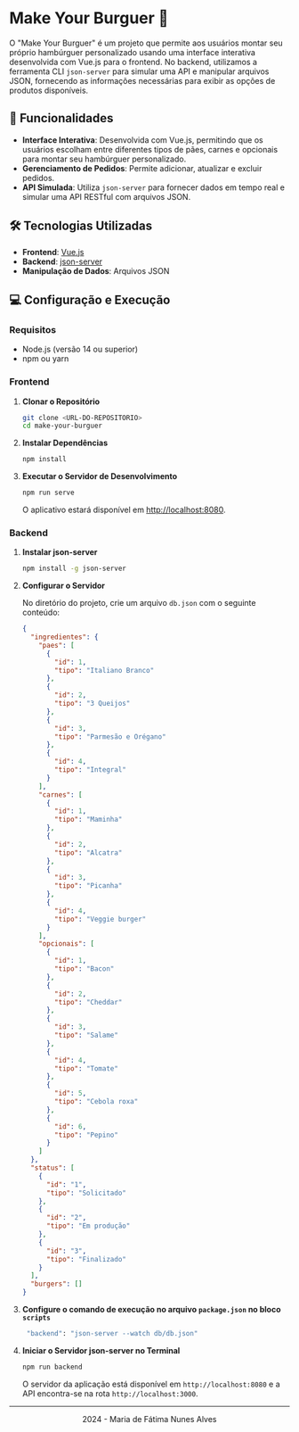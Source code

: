 # Make Your Burguer 🍔

O "Make Your Burguer" é um projeto que permite aos usuários montar seu próprio hambúrguer personalizado usando uma interface interativa desenvolvida com Vue.js para o frontend. No backend, utilizamos a ferramenta CLI `json-server` para simular uma API e manipular arquivos JSON, fornecendo as informações necessárias para exibir as opções de produtos disponíveis.

## 🚀 Funcionalidades

- **Interface Interativa**: Desenvolvida com Vue.js, permitindo que os usuários escolham entre diferentes tipos de pães, carnes e opcionais para montar seu hambúrguer personalizado.
- **Gerenciamento de Pedidos**: Permite adicionar, atualizar e excluir pedidos.
- **API Simulada**: Utiliza `json-server` para fornecer dados em tempo real e simular uma API RESTful com arquivos JSON.

## 🛠️ Tecnologias Utilizadas

- **Frontend**: [Vue.js](https://vuejs.org/)
- **Backend**: [json-server](https://github.com/typicode/json-server)
- **Manipulação de Dados**: Arquivos JSON

## 💻 Configuração e Execução

### Requisitos

- Node.js (versão 14 ou superior)
- npm ou yarn

### Frontend

1. **Clonar o Repositório**

   ```bash
   git clone <URL-DO-REPOSITORIO>
   cd make-your-burguer
   ```

2. **Instalar Dependências**

   ```bash
   npm install
   ```

3. **Executar o Servidor de Desenvolvimento**

   ```bash
   npm run serve
   ```

   O aplicativo estará disponível em [http://localhost:8080](http://localhost:8080).

### Backend

1. **Instalar json-server**

   ```bash
   npm install -g json-server
   ```

2. **Configurar o Servidor**

   No diretório do projeto, crie um arquivo `db.json` com o seguinte conteúdo:

   ```json
   {
     "ingredientes": {
       "paes": [
         {
           "id": 1,
           "tipo": "Italiano Branco"
         },
         {
           "id": 2,
           "tipo": "3 Queijos"
         },
         {
           "id": 3,
           "tipo": "Parmesão e Orégano"
         },
         {
           "id": 4,
           "tipo": "Integral"
         }
       ],
       "carnes": [
         {
           "id": 1,
           "tipo": "Maminha"
         },
         {
           "id": 2,
           "tipo": "Alcatra"
         },
         {
           "id": 3,
           "tipo": "Picanha"
         },
         {
           "id": 4,
           "tipo": "Veggie burger"
         }
       ],
       "opcionais": [
         {
           "id": 1,
           "tipo": "Bacon"
         },
         {
           "id": 2,
           "tipo": "Cheddar"
         },
         {
           "id": 3,
           "tipo": "Salame"
         },
         {
           "id": 4,
           "tipo": "Tomate"
         },
         {
           "id": 5,
           "tipo": "Cebola roxa"
         },
         {
           "id": 6,
           "tipo": "Pepino"
         }
       ]
     },
     "status": [
       {
         "id": "1",
         "tipo": "Solicitado"
       },
       {
         "id": "2",
         "tipo": "Em produção"
       },
       {
         "id": "3",
         "tipo": "Finalizado"
       }
     ],
     "burgers": []
   }
   ```

3. **Configure o comando de execução no arquivo `package.json` no bloco `scripts`**

   ```bash
    "backend": "json-server --watch db/db.json"
   ```

4. **Iniciar o Servidor json-server no Terminal**
   ```bash
   npm run backend
   ```

   O servidor da aplicação está disponível em `http://localhost:8080` e a API encontra-se na rota `http://localhost:3000`.

--- 
<p align="center">2024 - Maria de Fátima Nunes Alves</p>